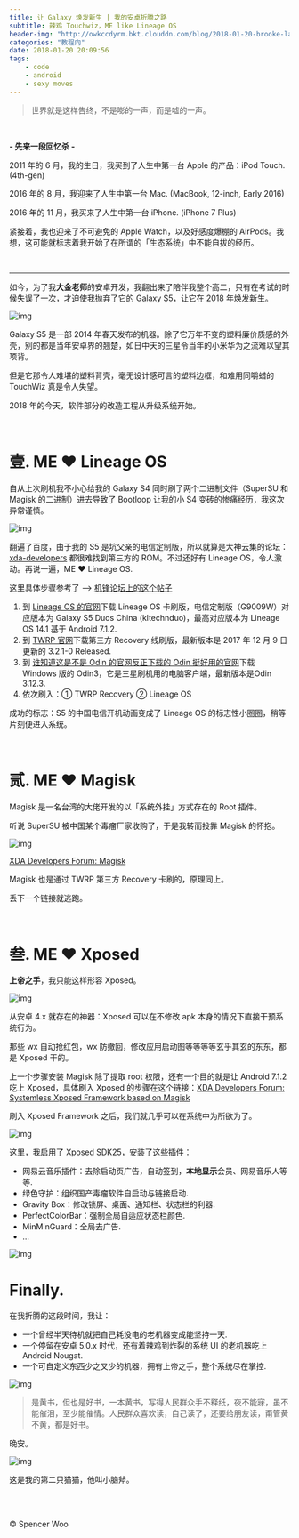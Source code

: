 ```yaml
---
title: 让 Galaxy 焕发新生 | 我的安卓折腾之路
subtitle: 辣鸡 Touchwiz，ME like Lineage OS
header-img: "http://owkccdyrm.bkt.clouddn.com/blog/2018-01-20-brooke-lark-3855071.jpg"
categories: "教程向"
date: 2018-01-20 20:09:56
tags:
    - code
    - android
    - sexy moves
---
```


> 世界就是这样告终，不是嘭的一声，而是嘘的一声。

<br>

**- 先来一段回忆杀 -**

2011 年的 6 月，我的生日，我买到了人生中第一台 Apple 的产品：iPod Touch. (4th-gen)

2016 年的 8 月，我迎来了人生中第一台 Mac. (MacBook, 12-inch, Early 2016)

2016 年的 11 月，我买来了人生中第一台 iPhone. (iPhone 7 Plus)

紧接着，我也迎来了不可避免的 Apple Watch，以及好感度爆棚的 AirPods。我想，这可能就标志着我开始了在所谓的「生态系统」中不能自拔的经历。

<br>

---

如今，为了我**大金老师**的安卓开发，我翻出来了陪伴我整个高二，只有在考试的时候失误了一次，才迫使我抛弃了它的 Galaxy S5，让它在 2018 年焕发新生。

![img](http://owkccdyrm.bkt.clouddn.com/blog/2018-01-20-S5.JPG)

Galaxy S5 是一部 2014 年春天发布的机器。除了它万年不变的塑料廉价质感的外壳，别的都是当年安卓界的翘楚，如日中天的三星令当年的小米华为之流难以望其项背。

但是它那令人难堪的塑料背壳，毫无设计感可言的塑料边框，和难用同嚼蜡的 TouchWiz 真是令人失望。

2018 年的今天，软件部分的改造工程从升级系统开始。

<br>

# 壹. ME :heart: Lineage OS

自从上次刷机我不小心给我的 Galaxy S4 同时刷了两个二进制文件（SuperSU 和 Magisk 的二进制）进去导致了 Bootloop 让我的小 S4 变砖的惨痛经历，我这次异常谨慎。

![img](http://owkccdyrm.bkt.clouddn.com/blog/2018-01-20-S5_WholeView.JPG)

翻遍了百度，由于我的 S5 是坑父亲的电信定制版，所以就算是大神云集的论坛：[xda-developers](http://www.xda-developers.com) 都很难找到第三方的 ROM。不过还好有 Lineage OS，令人激动。再说一遍，ME :heart: Lineage OS.

这里具体步骤参考了 —> [机锋论坛上的这个帖子](http://bbs.gfan.com/forum.php?mod=viewthread&tid=9153633)

1. 到  [Lineage OS 的官网](http://www.lineageosdownloads.com/lineage-os-rom-downloads-build-status)下载 Lineage OS 卡刷版，电信定制版（G9009W）对应版本为 Galaxy S5 Duos China (kltechnduo)，最高对应版本为 Lineage OS 14.1 基于 Android 7.1.2.
2. 到 [TWRP 官网](http://twrp.me)下载第三方 Recovery 线刷版，最新版本是 2017 年 12 月 9 日更新的 3.2.1-0 Released.
3. 到 [谁知道这是不是 Odin 的官网反正下载的 Odin 挺好用的官网](http://odindownload.com)下载 Windows 版的 Odin3，它是三星刷机用的电脑客户端，最新版本是Odin 3.12.3.
4. 依次刷入：① TWRP Recovery ② Lineage OS

成功的标志：S5 的中国电信开机动画变成了 Lineage OS 的标志性小圈圈，稍等片刻便进入系统。

<br>

# 贰. ME :heart: Magisk

Magisk 是一名台湾的大佬开发的以「系统外挂」方式存在的 Root 插件。

听说 SuperSU 被中国某个毒瘤厂家收购了，于是我转而投靠 Magisk 的怀抱。

![img](http://owkccdyrm.bkt.clouddn.com/blog/2018-01-20-S5_SystemInfo.JPG)

[XDA Developers Forum: Magisk](http://forum.xda-developers.com/apps/magisk)

Magisk 也是通过 TWRP 第三方 Recovery 卡刷的，原理同上。

丢下一个链接就逃跑。

<br>

# 叁. ME :heart: Xposed

**上帝之手**，我只能这样形容 Xposed。

![img](http://owkccdyrm.bkt.clouddn.com/blog/2018-01-20-S5-xposed-magisk.jpg)

从安卓 4.x 就存在的神器：Xposed 可以在不修改 apk 本身的情况下直接干预系统行为。

那些 wx 自动抢红包，wx 防撤回，修改应用启动图等等等等玄乎其玄的东东，都是 Xposed 干的。

上一个步骤安装 Magisk 除了提取 root 权限，还有一个目的就是让 Android 7.1.2 吃上 Xposed，具体刷入 Xposed 的步骤在这个链接：[XDA Developers Forum: Systemless Xposed Framework based on Magisk](http://forum.xda-developers.com/xposed/unofficial-systemless-xposed-t3388268)

刷入 Xposed Framework 之后，我们就几乎可以在系统中为所欲为了。

![img](http://owkccdyrm.bkt.clouddn.com/blog/2018-01-20-S5_Xposed_NeteaseMusic.JPG)

这里，我启用了 Xposed SDK25，安装了这些插件：

- 网易云音乐插件：去除启动页广告，自动签到，**本地显示**会员、网易音乐人等等.
- 绿色守护：组织国产毒瘤软件自启动与链接启动.
- Gravity Box：修改锁屏、桌面、通知栏、状态栏的利器.
- PerfectColorBar：强制全局自适应状态栏颜色.
- MinMinGuard：全局去广告.
- ...

![img](http://owkccdyrm.bkt.clouddn.com/blog/2018-01-20-xposed%20framework.jpg)

# Finally.

在我折腾的这段时间，我让：

- 一个曾经半天待机就把自己耗没电的老机器变成能坚持一天.
- 一个停留在安卓 5.0.x 时代，还有着辣鸡到炸裂的系统 UI 的老机器吃上 Android Nougat.
- 一个可自定义东西少之又少的机器，拥有上帝之手，整个系统尽在掌控.

![img](http://owkccdyrm.bkt.clouddn.com/blog/2018-01-20-battery-drain.jpg)

> 是黄书，但也是好书，一本黄书，写得人民群众手不释纸，夜不能寐，虽不能催泪，至少能催情。人民群众喜欢读，自己读了，还要给朋友读，甭管黄不黄，都是好书。

晚安。

![img](http://owkccdyrm.bkt.clouddn.com/blog/2018-01-20-ECD88335-584A-41CE-B44C-E0BC365BC5BF.JPG)

这是我的第二只猫猫，他叫小脑斧。

<br>

<br>

© Spencer Woo
